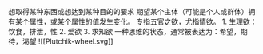 想取得某种东西或想达到某种目的的要求
	期望某个主体（可能是个人或群体）拥有某个属性，或某个属性的值发生变化。
专指五官之欲，尤指情欲。
	1. 生理欲：饮食，排泄，性
	2. 爱欲
	3. 求知欲
一种思维的状态，通常被表达为：希望，期待，渴望
![[Plutchik-wheel.svg]] 